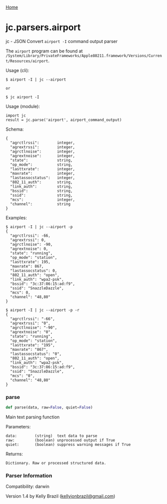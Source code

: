 [Home](https://kellyjonbrazil.github.io/jc/)
<a id="jc.parsers.airport"></a>

# jc.parsers.airport

jc - JSON Convert `airport -I` command output parser

The `airport` program can be found at `/System/Library/PrivateFrameworks/Apple80211.framework/Versions/Current/Resources/airport`.

Usage (cli):

    $ airport -I | jc --airport

    or

    $ jc airport -I

Usage (module):

    import jc
    result = jc.parse('airport', airport_command_output)

Schema:

    {
      "agrctlrssi":        integer,
      "agrextrssi":        integer,
      "agrctlnoise":       integer,
      "agrextnoise":       integer,
      "state":             string,
      "op_mode":           string,
      "lasttxrate":        integer,
      "maxrate":           integer,
      "lastassocstatus":   integer,
      "802_11_auth":       string,
      "link_auth":         string,
      "bssid":             string,
      "ssid":              string,
      "mcs":               integer,
      "channel":           string
    }

Examples:

    $ airport -I | jc --airport -p
    {
      "agrctlrssi": -66,
      "agrextrssi": 0,
      "agrctlnoise": -90,
      "agrextnoise": 0,
      "state": "running",
      "op_mode": "station",
      "lasttxrate": 195,
      "maxrate": 867,
      "lastassocstatus": 0,
      "802_11_auth": "open",
      "link_auth": "wpa2-psk",
      "bssid": "3c:37:86:15:ad:f9",
      "ssid": "SnazzleDazzle",
      "mcs": 0,
      "channel": "48,80"
    }

    $ airport -I | jc --airport -p -r
    {
      "agrctlrssi": "-66",
      "agrextrssi": "0",
      "agrctlnoise": "-90",
      "agrextnoise": "0",
      "state": "running",
      "op_mode": "station",
      "lasttxrate": "195",
      "maxrate": "867",
      "lastassocstatus": "0",
      "802_11_auth": "open",
      "link_auth": "wpa2-psk",
      "bssid": "3c:37:86:15:ad:f9",
      "ssid": "SnazzleDazzle",
      "mcs": "0",
      "channel": "48,80"
    }

<a id="jc.parsers.airport.parse"></a>

### parse

```python
def parse(data, raw=False, quiet=False)
```

Main text parsing function

Parameters:

    data:        (string)  text data to parse
    raw:         (boolean) unprocessed output if True
    quiet:       (boolean) suppress warning messages if True

Returns:

    Dictionary. Raw or processed structured data.

### Parser Information
Compatibility:  darwin

Version 1.4 by Kelly Brazil (kellyjonbrazil@gmail.com)
